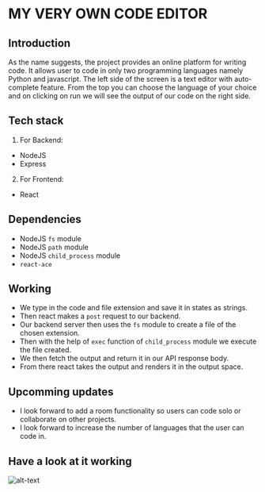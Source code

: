 # MY VERY OWN CODE EDITOR

## Introduction
As the name suggests, the project provides an online platform for writing code. It allows user to code in only two programming languages namely Python and javascript.
The left side of the screen is a text editor with auto-complete feature. From the top you can choose the language of your choice and on clicking on run we will see the output of our code on the right side.

## Tech stack
1. For Backend:
  - NodeJS
  - Express
2. For Frontend:
  - React

## Dependencies
- NodeJS `fs` module
- NodeJS `path` module
- NodeJS `child_process` module
- `react-ace`

## Working
- We type in the code and file extension and save it in states as strings.
- Then react makes a `post` request to our backend.
- Our backend server then uses the `fs` module to create a file of the chosen extension.
- Then with the help of `exec` function of `child_process` module we execute the file created.
- We then fetch the output and return it in our API response body.
- From there react takes the output and renders it in the output space.

## Upcomming updates
- I look forward to add a room functionality so users can code solo or collaborate on other projects.
- I look forward to increase the number of languages that the user can code in.

## Have a look at it working
![alt-text](https://github.com/kaisar12012000/my-own-code-editor/blob/master/GitHub%20video.gif)
